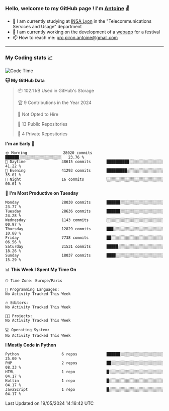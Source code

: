 ### Hello, welcome to my GitHub page ! I'm [Antoine](https://github.com/AntoinePiron) ✌️

- 🌱 I am currently studying at [INSA Lyon](https://www.insa-lyon.fr) in the "Telecommunications Services and Usage" department
- 🔭 I am currently working on the development of a [webapp](https://github.com/24HeuresINSA/Overbookd) for a festival
- 📫 How to reach me: [pro.piron.antoine@gmail.com](mailto:pro.piron.antoine@gmail.com)

---

### My Coding stats 📈
<!--START_SECTION:waka-->
![Code Time](http://img.shields.io/badge/Code%20Time-214%20hrs%207%20mins-blue)

**🐱 My GitHub Data** 

> 📦 102.1 kB Used in GitHub's Storage 
 > 
> 🏆 9 Contributions in the Year 2024
 > 
> 🚫 Not Opted to Hire
 > 
> 📜 13 Public Repositories 
 > 
> 🔑 4 Private Repositories 
 > 
**I'm an Early 🐤** 

```text
🌞 Morning                28020 commits       ██████░░░░░░░░░░░░░░░░░░░   23.76 % 
🌆 Daytime                48615 commits       ██████████░░░░░░░░░░░░░░░   41.22 % 
🌃 Evening                41293 commits       █████████░░░░░░░░░░░░░░░░   35.01 % 
🌙 Night                  16 commits          ░░░░░░░░░░░░░░░░░░░░░░░░░   00.01 % 
```
📅 **I'm Most Productive on Tuesday** 

```text
Monday                   28030 commits       ██████░░░░░░░░░░░░░░░░░░░   23.77 % 
Tuesday                  28636 commits       ██████░░░░░░░░░░░░░░░░░░░   24.28 % 
Wednesday                1143 commits        ░░░░░░░░░░░░░░░░░░░░░░░░░   00.97 % 
Thursday                 12829 commits       ███░░░░░░░░░░░░░░░░░░░░░░   10.88 % 
Friday                   7738 commits        ██░░░░░░░░░░░░░░░░░░░░░░░   06.56 % 
Saturday                 21531 commits       █████░░░░░░░░░░░░░░░░░░░░   18.26 % 
Sunday                   18037 commits       ████░░░░░░░░░░░░░░░░░░░░░   15.29 % 
```


📊 **This Week I Spent My Time On** 

```text
🕑︎ Time Zone: Europe/Paris

💬 Programming Languages: 
No Activity Tracked This Week

🔥 Editors: 
No Activity Tracked This Week

🐱‍💻 Projects: 
No Activity Tracked This Week

💻 Operating System: 
No Activity Tracked This Week
```

**I Mostly Code in Python** 

```text
Python                   6 repos             ██████░░░░░░░░░░░░░░░░░░░   25.00 % 
PHP                      2 repos             ██░░░░░░░░░░░░░░░░░░░░░░░   08.33 % 
HTML                     1 repo              █░░░░░░░░░░░░░░░░░░░░░░░░   04.17 % 
Kotlin                   1 repo              █░░░░░░░░░░░░░░░░░░░░░░░░   04.17 % 
JavaScript               1 repo              █░░░░░░░░░░░░░░░░░░░░░░░░   04.17 % 
```




 Last Updated on 19/05/2024 14:16:42 UTC
<!--END_SECTION:waka-->
